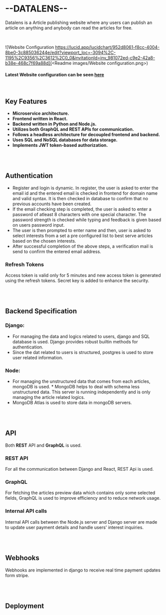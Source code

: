# --DATALENS--
Datalens is a Article publishing website where any users can publish an article on anything and anybody can read the articles for free.

<br>


![Website Configuration https://lucid.app/lucidchart/952d8061-f8cc-4004-8be0-3c885036244e/edit?viewport_loc=-3094%2C-1195%2C9356%2C3612%2C0_0&invitationId=inv_981072ed-c9e2-42a8-b38e-468c7f69a88d](<Readme images/Website configuration.png>)

#### Latest Website configuration can be seen [here](https://lucid.app/lucidchart/952d8061-f8cc-4004-8be0-3c885036244e/edit?viewport_loc=-3094%2C-1195%2C9356%2C3612%2C0_0&invitationId=inv_981072ed-c9e2-42a8-b38e-468c7f69a88d)

<br>

## Key Features
* **Microservice architecture.**
* **Frontend written in React.**
* **Backend written in Python and Node.js.**
* **Utilizes both GraphQL and REST APIs for communication.**
* **Follows a headless architecture for decoupled frontend and backend.**
* **Uses SQL and NoSQL databases for data storage.**
* **Implements JWT token-based authorization.**


<br>
<br>

## Authentication
* Register and login is dynamic. In register, the user is asked to enter the email id and the entered email is checked in frontend for domain name and valid syntax. It is then checked in database to confirm that no previous accounts have been created. 
* If the email checking step is completed, the user is asked to enter a password of atleast 8 characters with one special character. The password strength is checked while typing and feedback is given based on users password input.
* The user is then prompted to enter name and then, user is asked to select interests from a set a pre configured list to best serve articles based on the chosen interests.
* After successful completion of the above steps, a verification mail is send to confirm the entered email address. 
###  Refresh Tokens
Access token is valid only for 5 minutes and new access token is generated using the refresh tokens. Secret key is added to enhance the security.

<br>
<br>

## Backend Specification
### Django:
* For managing the data and logics related to users, django and SQL database is used. Django provides robust builtin methods for authentication. 
* Since the dat related to users is structured, postgres is used to store user related information.

### Node:
* For managing the unstructured data that comes from each articles, mongoDB is used. * MongoDB helps to deal with schema less unstructured data. This server is running independently and is only managing the article related logics.
* MongoDB Atlas is used to store data in mongoDB servers. 

<br>
<br>

## API
Both **REST** API and **GraphQL** is used. 
### REST API
For all the communication between Django and React, REST Api is used.
### GraphQL
For fetching the articles preview data which contains only some selected fields, GraphQL is used to improve efficiency and to reduce network usage.
### Internal API calls
Internal API calls between the Node.js server and Django server are made to update user payment details and handle users' interest inquiries.

<br>
<br>

## Webhooks
Webhooks are implemented in django to receive real time payment updates form stripe.

<br>
<br>

## Deployment